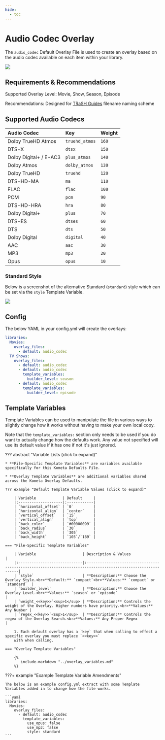 ```yaml
---
hide:
  - toc
---
```

# Audio Codec Overlay

The `audio_codec` Default Overlay File is used to create an overlay based on the audio codec available on each item 
within your library.

![](images/audio_codec.png)

## Requirements & Recommendations

Supported Overlay Level: Movie, Show, Season, Episode

Recommendations: Designed for [TRaSH Guides](https://trash-guides.info/) filename naming scheme

## Supported Audio Codecs

| Audio Codec            | Key            | Weight |
|:-----------------------|:---------------|:-------|
| Dolby TrueHD Atmos     | `truehd_atmos` | `160`  |
| DTS-X                  | `dtsx`         | `150`  |
| Dolby Digital+ / E-AC3 | `plus_atmos`   | `140`  |
| Dolby Atmos            | `dolby_atmos`  | `130`  |
| Dolby TrueHD           | `truehd`       | `120`  |
| DTS-HD-MA              | `ma`           | `110`  |
| FLAC                   | `flac`         | `100`  |
| PCM                    | `pcm`          | `90`   |
| DTS-HD-HRA             | `hra`          | `80`   |
| Dolby Digital+         | `plus`         | `70`   |
| DTS-ES                 | `dtses`        | `60`   |
| DTS                    | `dts`          | `50`   |
| Dolby Digital          | `digital`      | `40`   |
| AAC                    | `aac`          | `30`   |
| MP3                    | `mp3`          | `20`   |
| Opus                   | `opus`         | `10`   |

### Standard Style

Below is a screenshot of the alternative Standard (`standard`) style which can be set via the `style` Template Variable.

![](images/audio_codec2.png)

## Config

The below YAML in your config.yml will create the overlays:

```yaml
libraries:
  Movies:
    overlay_files:
      - default: audio_codec
  TV Shows:
    overlay_files:
      - default: audio_codec
      - default: audio_codec
        template_variables:
          builder_level: season
      - default: audio_codec
        template_variables:
          builder_level: episode
```

## Template Variables

Template Variables can be used to manipulate the file in various ways to slightly change how it works without having to 
make your own local copy.

Note that the `template_variables:` section only needs to be used if you do want to actually change how the defaults 
work. Any value not specified will use its default value if it has one if not it's just ignored.

??? abstract "Variable Lists (click to expand)"

    * **File-Specific Template Variables** are variables available specifically for this Kometa Defaults File.

    * **Overlay Template Variables** are additional variables shared across the Kometa Overlay Defaults.

    ??? example "Default Template Variable Values (click to expand)"

        | Variable            | Default     |
        |:--------------------|:------------|
        | `horizontal_offset` | `0`         |
        | `horizontal_align`  | `center`    |
        | `vertical_offset`   | `15`        |
        | `vertical_align`    | `top`       |
        | `back_color`        | `#00000099` |
        | `back_radius`       | `30`        |
        | `back_width`        | `305`       |
        | `back_height`       | `105`/`189` |
        
    === "File-Specific Template Variables"

        | Variable                     | Description & Values                                                                                         |
        |:-----------------------------|:-------------------------------------------------------------------------------------------------------------|
        | `style`                      | **Description:** Choose the Overlay Style.<br>**Default:** `compact`<br>**Values:** `compact` or `standard`  |
        | `builder_level`              | **Description:** Choose the Overlay Level.<br>**Values:** `season` or `episode`                              |
        | `weight_<<key>>`<sup>1</sup> | **Description:** Controls the weight of the Overlay. Higher numbers have priority.<br>**Values:** Any Number |
        | `regex_<<key>>`<sup>1</sup>  | **Description:** Controls the regex of the Overlay Search.<br>**Values:** Any Proper Regex                   |

        1. Each default overlay has a `key` that when calling to effect a specific overlay you must replace `<<key>>` 
        with when calling.

    === "Overlay Template Variables"

        {%
           include-markdown "../overlay_variables.md"
        %}
    
???+ example "Example Template Variable Amendments"

    The below is an example config.yml extract with some Template Variables added in to change how the file works.
    
    ```yaml
    libraries:
      Movies:
        overlay_files:
          - default: audio_codec
            template_variables:
              use_opus: false
              use_mp3: false
              style: standard
    ```

